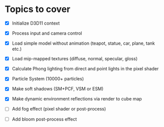 # Topics to cover

- [X] Initialize D3D11 context

- [X] Process input and camera control

- [X] Load simple model without animation (teapot, statue, car, plane, tank etc.)

- [X] Load mip-mapped textures (diffuse, normal, specular, gloss)

- [X] Calculate Phong lighting from direct and point lights in the pixel shader

- [X] Particle System (10000+ particles)

- [X] Make soft shadows (SM+PCF, VSM or ESM)

- [X] Make dynamic environment reflections via render to cube map

- [ ] Add fog effect (pixel shader or post-process)

- [ ] Add bloom post-process effect
